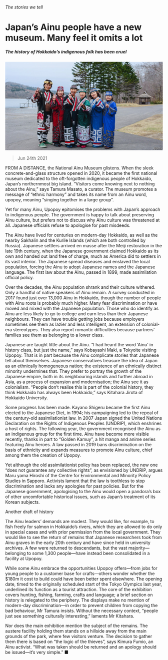 ###### The stories we tell

# Japan’s Ainu people have a new museum. Many feel it omits a lot 

##### The history of Hokkaido’s indigenous folk has been cruel 

![image](images/20210626_ASP001_0.jpg) 

> Jun 24th 2021 

FROM A DISTANCE, the National Ainu Museum glistens. When the sleek concrete-and-glass structure opened in 2020, it became the first national museum dedicated to the oft-forgotten indigenous people of Hokkaido, Japan’s northernmost big island. “Visitors come knowing next to nothing about the Ainu,” says Tamura Masato, a curator. The museum promotes a message of “ethnic harmony” and takes its name from an Ainu word, upopoy, meaning “singing together in a large group”.

Yet for many Ainu, Upopoy epitomises the problems with Japan’s approach to indigenous people. The government is happy to talk about preserving Ainu culture, but prefers not to discuss why Ainu culture was threatened at all. Japanese officials refuse to apologise for past misdeeds.


The Ainu have lived for centuries on modern-day Hokkaido, as well as the nearby Sakhalin and the Kurile Islands (which are both controlled by Russia). Japanese settlers arrived en masse after the Meiji restoration in the late 19th century, when the Japanese government claimed Hokkaido as its own and handed out land free of charge, much as America did to settlers in its vast interior. The Japanese spread diseases and enslaved the local population, forcing the Ainu to adopt Japanese names and the Japanese language. The first law about the Ainu, passed in 1899, made assimilation official policy.

Over the decades, the Ainu population shrank and their culture withered. Only a handful of native speakers of Ainu remain. A survey conducted in 2017 found just over 13,000 Ainu in Hokkaido, though the number of people with Ainu roots is probably much higher. Many fear discrimination or have moved and mixed with the Japanese population. Those who do identify as Ainu are less likely to go to college and earn less than their Japanese neighbours. They can have trouble getting jobs because employers sometimes see them as lazier and less intelligent, an extension of colonial-era stereotypes. They also report romantic difficulties because partners’ families see them as belonging to a lower class.

Japanese are taught little about the Ainu. “I had heard the word ‘Ainu’ in history class, but just the name,” says Kobayashi Maki, a Tokyoite visiting Upopoy. That is in part because the Ainu complicate stories that Japanese tell about themselves. Japanese conservatives treasure the idea of Japan as an ethnically homogeneous nation; the existence of an ethnically distinct minority undermines that. They prefer to portray the growth of the Japanese empire, both in its neighbouring islands and further abroad in Asia, as a process of expansion and modernisation; the Ainu see it as colonialism. “People don’t realise this is part of the colonial history, they think Hokkaido has always been Hokkaido,” says Kitahara Jirota of Hokkaido University.

Some progress has been made. Kayano Shigeru became the first Ainu elected to the Japanese Diet, in 1994; his campaigning led to the repeal of the century-old assimilationist law. In 2007 Japan signed the United Nations Declaration on the Rights of Indigenous Peoples (UNDRIP), which enshrines a host of rights. The following year, the government recognised the Ainu as an indigenous group for the first time. Ainu have become more visible recently, thanks in part to “Golden Kamuy”, a hit manga and anime series featuring Ainu heroes. A law passed in 2019 bans discrimination on the basis of ethnicity and expands measures to promote Ainu culture, chief among them the creation of Upopoy.

Yet although the old assimilationist policy has been replaced, the new one “does not guarantee any collective rights”, as envisioned by UNDRIP, argues Maru yama Hiroshi of the Centre for Environmental and Minority Policy Studies in Sapporo. Activists lament that the law is toothless to stop discrimination and lacks any apologies for past policies. But for the Japanese government, apologising to the Ainu would open a pandora’s box of other uncomfortable historical issues, such as Japan’s treatment of its Korean subjects.

Another draft of history

The Ainu leaders’ demands are modest. They would like, for example, to fish freely for salmon in Hokkaido’s rivers, which they are allowed to do only in special cases and with prior permission from the local government. They would like to see the return of remains that Japanese researchers took from Ainu graves in the early 20th century and have since held in university archives. A few were returned to descendants, but the vast majority—belonging to some 1,300 people—have instead been consolidated in a facility at Upopoy.

While some Ainu embrace the opportunities Upopoy offers—from jobs for young people to a customer base for crafts—others wonder whether the $180m it cost to build could have been better spent elsewhere. The opening date, timed to the originally scheduled start of the Tokyo Olympics last year, underlined its function as a tourist attraction. The core of the exhibition covers hunting, fishing, farming, crafts and language; a brief section on history is relegated to the periphery. The displays make no mention of modern-day discrimination—in order to prevent children from copying the bad behaviour, Mr Tamura insists. Without the necessary context, “people just see something culturally interesting,” laments Mr Kitahara.

Nor does the main exhibition mention the subject of the remains. The austere facility holding them stands on a hillside away from the main grounds of the park, where few visitors venture. The decision to gather them there is based on “the logic of the thieves”, says Kimura Fumio, an Ainu activist. “What was taken should be returned and an apology should be issued—it’s very simple.” ■

